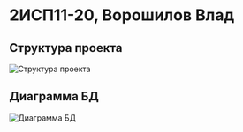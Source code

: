 # 2ИСП11-20, Ворошилов Влад

## Cтруктура проекта
![Структура проекта](https://user-images.githubusercontent.com/126852898/224035862-b755ab33-a0cf-4305-baec-424bdc0ca689.png)
## Диаграмма БД
![Диаграмма БД](https://user-images.githubusercontent.com/126852898/224663804-0c3d8249-50f0-4ada-a645-84397a2375cc.png)
